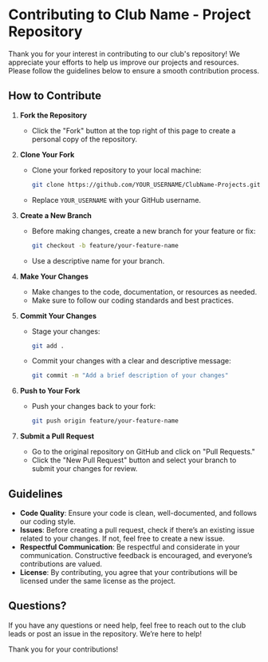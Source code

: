 # Contributing to Club Name - Project Repository

Thank you for your interest in contributing to our club's repository! We appreciate your efforts to help us improve our projects and resources. Please follow the guidelines below to ensure a smooth contribution process.

## How to Contribute

1. **Fork the Repository**
   - Click the "Fork" button at the top right of this page to create a personal copy of the repository.

2. **Clone Your Fork**
   - Clone your forked repository to your local machine:
     ```bash
     git clone https://github.com/YOUR_USERNAME/ClubName-Projects.git
     ```
   - Replace `YOUR_USERNAME` with your GitHub username.

3. **Create a New Branch**
   - Before making changes, create a new branch for your feature or fix:
     ```bash
     git checkout -b feature/your-feature-name
     ```
   - Use a descriptive name for your branch.

4. **Make Your Changes**
   - Make changes to the code, documentation, or resources as needed.
   - Make sure to follow our coding standards and best practices.

5. **Commit Your Changes**
   - Stage your changes:
     ```bash
     git add .
     ```
   - Commit your changes with a clear and descriptive message:
     ```bash
     git commit -m "Add a brief description of your changes"
     ```

6. **Push to Your Fork**
   - Push your changes back to your fork:
     ```bash
     git push origin feature/your-feature-name
     ```

7. **Submit a Pull Request**
   - Go to the original repository on GitHub and click on "Pull Requests."
   - Click the "New Pull Request" button and select your branch to submit your changes for review.

## Guidelines

- **Code Quality**: Ensure your code is clean, well-documented, and follows our coding style.
- **Issues**: Before creating a pull request, check if there’s an existing issue related to your changes. If not, feel free to create a new issue.
- **Respectful Communication**: Be respectful and considerate in your communication. Constructive feedback is encouraged, and everyone’s contributions are valued.
- **License**: By contributing, you agree that your contributions will be licensed under the same license as the project.

## Questions?

If you have any questions or need help, feel free to reach out to the club leads or post an issue in the repository. We’re here to help!

Thank you for your contributions!
